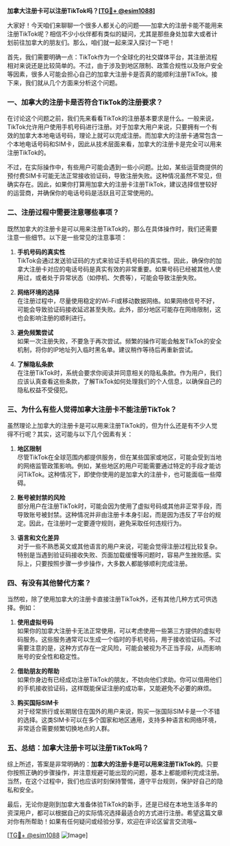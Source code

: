 **加拿大注册卡可以注册TikTok吗？[[TG💪+ @esim1088](https://t.me/s/esim1088)]**

大家好！今天咱们来聊聊一个很多人都关心的问题——加拿大的注册卡能不能用来注册TikTok呢？相信不少小伙伴都有类似的疑问，尤其是那些身处加拿大或者计划前往加拿大的朋友们。那么，咱们就一起来深入探讨一下吧！

首先，我们需要明确一点：TikTok作为一个全球化的社交媒体平台，其注册流程相对来说还是比较简单的。不过，由于涉及到地区限制、政策合规性以及账户安全等因素，很多人可能会担心自己的加拿大注册卡是否真的能顺利注册TikTok。接下来，我们就从几个方面来分析这个问题。

### **一、加拿大的注册卡是否符合TikTok的注册要求？**

在讨论这个问题之前，我们先来看看TikTok的注册基本要求是什么。一般来说，TikTok允许用户使用手机号码进行注册。对于加拿大用户来说，只要拥有一个有效的加拿大本地电话号码，理论上就可以完成注册。而加拿大的注册卡通常包含一个本地电话号码和SIM卡，因此从技术层面来看，加拿大的注册卡是完全可以用来注册TikTok的。

不过，在实际操作中，有些用户可能会遇到一些小问题。比如，某些运营商提供的预付费SIM卡可能无法正常接收验证码，导致注册失败。这种情况虽然不常见，但确实存在。因此，如果你打算用加拿大的注册卡注册TikTok，建议选择信誉较好的运营商，并确保你的电话号码是活跃且可正常使用的。

### **二、注册过程中需要注意哪些事项？**

既然加拿大的注册卡是可以用来注册TikTok的，那么在具体操作时，我们还需要注意一些细节。以下是一些常见的注意事项：

1. **手机号码的真实性**  
   TikTok会通过发送验证码的方式来验证手机号码的真实性。因此，确保你的加拿大注册卡对应的电话号码是真实有效的非常重要。如果号码已经被其他人使用过，或者处于异常状态（如停机、欠费等），可能会导致注册失败。

2. **网络环境的选择**  
   在注册过程中，尽量使用稳定的Wi-Fi或移动数据网络。如果网络信号不好，可能会导致验证码接收延迟甚至失败。此外，部分地区可能存在网络限制，这也会影响注册的顺利进行。

3. **避免频繁尝试**  
   如果一次注册失败，不要急于再次尝试。频繁的操作可能会触发TikTok的安全机制，将你的IP地址列入临时黑名单。建议稍作等待后再重新尝试。

4. **了解隐私条款**  
   在注册TikTok时，系统会要求你阅读并同意相关的隐私条款。作为用户，我们应该认真查看这些条款，了解TikTok如何处理我们的个人信息，以确保自己的隐私权益不受侵犯。

### **三、为什么有些人觉得加拿大注册卡不能注册TikTok？**

虽然理论上加拿大的注册卡是可以用来注册TikTok的，但为什么还是有不少人觉得不行呢？其实，这可能与以下几个因素有关：

1. **地区限制**  
   尽管TikTok在全球范围内都提供服务，但在某些国家或地区，可能会受到当地的网络监管政策影响。例如，某些地区的用户可能需要通过特定的手段才能访问TikTok。这种情况下，即使你使用的是加拿大的注册卡，也可能面临一些障碍。

2. **账号被封禁的风险**  
   部分用户在注册TikTok时，可能会因为使用了虚拟号码或其他非正常手段，而导致账号被封禁。这种情况并非由注册卡本身引起，而是因为违反了平台的规定。因此，在注册时一定要遵守规则，避免采取任何违规行为。

3. **语言和文化差异**  
   对于一些不熟悉英文或其他语言的用户来说，可能会觉得注册过程比较复杂。特别是当遇到验证码接收失败、页面加载缓慢等问题时，容易产生挫败感。实际上，只要按照步骤一步步操作，大多数人都能够顺利完成注册。

### **四、有没有其他替代方案？**

当然啦，除了使用加拿大的注册卡直接注册TikTok外，还有其他几种方式可供选择。例如：

1. **使用虚拟号码**  
   如果你的加拿大注册卡无法正常使用，可以考虑使用一些第三方提供的虚拟号码服务。这些服务通常可以生成一个临时的手机号码，用于接收验证码。不过需要注意的是，这种方式存在一定风险，可能会被视为不正当手段，从而影响账号的安全性和稳定性。

2. **借助朋友的帮助**  
   如果你身边有已经成功注册TikTok的朋友，不妨向他们求助。你可以借用他们的手机接收验证码，这样既能保证注册的成功率，又能避免不必要的麻烦。

3. **购买国际SIM卡**  
   对于经常旅行或长期居住在国外的用户来说，购买一张国际SIM卡是一个不错的选择。这类SIM卡可以在多个国家和地区通用，支持多种语言和网络环境，非常适合需要频繁切换地点的人群。

### **五、总结：加拿大注册卡可以注册TikTok吗？**

综上所述，答案是非常明确的：**加拿大的注册卡是可以用来注册TikTok的**。只要你按照正确的步骤操作，并注意规避可能出现的问题，基本上都能顺利完成注册。当然，在这个过程中，我们也应该时刻保持警惕，遵守平台规则，保护好自己的隐私和安全。

最后，无论你是刚到加拿大准备体验TikTok的新手，还是已经在本地生活多年的资深用户，都可以根据自己的实际情况选择最适合的方式进行注册。希望这篇文章对你有所帮助！如果有任何疑问或经验分享，欢迎在评论区留言交流哦~

[[TG💪+ @esim1088](https://t.me/s/esim1088) ![Image](https://i.postimg.cc/4NQfJmqS/Snipaste-2025-05-13-00-14-12.png)]